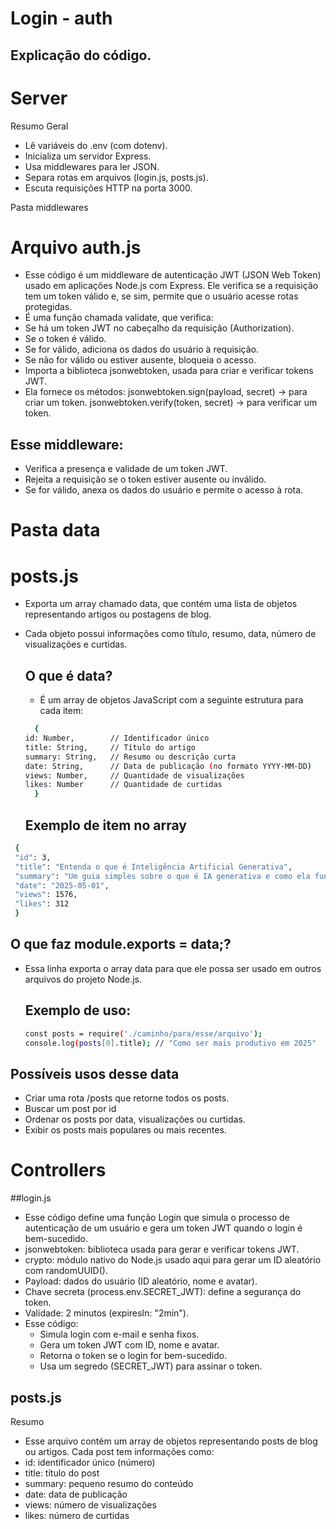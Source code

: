 # Login - auth
## Explicação do código.

# Server
Resumo Geral

- Lê variáveis do .env (com dotenv).
- Inicializa um servidor Express.
- Usa middlewares para ler JSON.
- Separa rotas em arquivos (login.js, posts.js).
- Escuta requisições HTTP na porta 3000.

 Pasta middlewares
# Arquivo auth.js
- Esse código é um middleware de autenticação JWT (JSON Web Token) usado em aplicações Node.js com Express. Ele verifica se a requisição tem um token válido e, se sim, permite que o usuário acesse rotas protegidas.
- É uma função chamada validate, que verifica:
- Se há um token JWT no cabeçalho da requisição (Authorization).
- Se o token é válido.
- Se for válido, adiciona os dados do usuário à requisição.
- Se não for válido ou estiver ausente, bloqueia o acesso.
- Importa a biblioteca jsonwebtoken, usada para criar e verificar tokens JWT.
- Ela fornece os métodos:
jsonwebtoken.sign(payload, secret) → para criar um token.
jsonwebtoken.verify(token, secret) → para verificar um token.
## Esse middleware:
  - Verifica a presença e validade de um token JWT.
  - Rejeita a requisição se o token estiver ausente ou inválido.
  - Se for válido, anexa os dados do usuário e permite o acesso à rota.

# Pasta data
# posts.js
- Exporta um array chamado data, que contém uma lista de objetos representando artigos ou postagens de blog.
- Cada objeto possui informações como título, resumo, data, número de visualizações e curtidas.
  ## O que é data?
  - É um array de objetos JavaScript com a seguinte estrutura para cada item:
  ```bash
    {
  id: Number,        // Identificador único
  title: String,     // Título do artigo
  summary: String,   // Resumo ou descrição curta
  date: String,      // Data de publicação (no formato YYYY-MM-DD)
  views: Number,     // Quantidade de visualizações
  likes: Number      // Quantidade de curtidas
    }
  ```

  ## Exemplo de item no array
 ```bash
  {
  "id": 3,
  "title": "Entenda o que é Inteligência Artificial Generativa",
  "summary": "Um guia simples sobre o que é IA generativa e como ela funciona.",
  "date": "2025-05-01",
  "views": 1576,
  "likes": 312
  }
  ```
## O que faz module.exports = data;?
- Essa linha exporta o array data para que ele possa ser usado em outros arquivos do projeto Node.js.
  ## Exemplo de uso:
  ```bash
  const posts = require('./caminho/para/esse/arquivo');
  console.log(posts[0].title); // "Como ser mais produtivo em 2025"
  ```

## Possíveis usos desse data
- Criar uma rota /posts que retorne todos os posts.
- Buscar um post por id
- Ordenar os posts por data, visualizações ou curtidas.
- Exibir os posts mais populares ou mais recentes.

# Controllers
##login.js
- Esse código define uma função Login que simula o processo de autenticação de um usuário e gera um token JWT quando o login é bem-sucedido.
- jsonwebtoken: biblioteca usada para gerar e verificar tokens JWT.
- crypto: módulo nativo do Node.js usado aqui para gerar um ID aleatório com randomUUID().
- Payload: dados do usuário (ID aleatório, nome e avatar).
- Chave secreta (process.env.SECRET_JWT): define a segurança do token.
- Validade: 2 minutos (expiresIn: "2min").
- Esse código:
   - Simula login com e-mail e senha fixos.
   - Gera um token JWT com ID, nome e avatar.
   - Retorna o token se o login for bem-sucedido.
   - Usa um segredo (SECRET_JWT) para assinar o token.
 
## posts.js
 Resumo
 - Esse arquivo contém um array de objetos representando posts de blog ou artigos. Cada post tem informações como:
 - id: identificador único (número)
 - title: título do post
 - summary: pequeno resumo do conteúdo
 - date: data de publicação
 - views: número de visualizações
 - likes: número de curtidas



